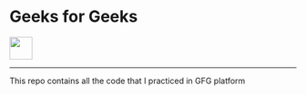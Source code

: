 <h1>Geeks for Geeks</h1>
<img src = "https://images.unsplash.com/photo-1555066931-4365d14bab8c?w=800&auto=format&fit=crop&q=60&ixlib=rb-4.0.3&ixid=M3wxMjA3fDB8MHxzZWFyY2h8Nnx8Y29kaW5nfGVufDB8fDB8fHww" width=40vh/>
<hr>
<p>This repo contains all the code that I practiced in GFG platform</p>
